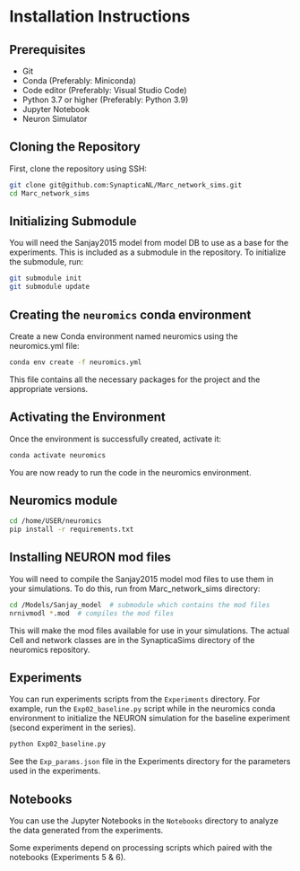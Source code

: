 # Installation Instructions

## Prerequisites

- Git
- Conda (Preferably: Miniconda)
- Code editor (Preferably: Visual Studio Code)
- Python 3.7 or higher (Preferably: Python 3.9)
- Jupyter Notebook
- Neuron Simulator

## Cloning the Repository

First, clone the repository using SSH:

```bash
git clone git@github.com:SynapticaNL/Marc_network_sims.git
cd Marc_network_sims
```

## Initializing Submodule

You will need the Sanjay2015 model from model DB to use as a base for the experiments. This is included as a submodule in the repository. To initialize the submodule, run:

```bash
git submodule init
git submodule update
```

## Creating the `neuromics` conda environment

Create a new Conda environment named neuromics using the neuromics.yml file:

```bash
conda env create -f neuromics.yml
```

This file contains all the necessary packages for the project and the appropriate versions.

## Activating the Environment

Once the environment is successfully created, activate it:

```bash
conda activate neuromics
```

You are now ready to run the code in the neuromics environment.

## Neuromics module

```bash
cd /home/USER/neuromics
pip install -r requirements.txt
```

## Installing NEURON mod files

You will need to compile the Sanjay2015 model mod files to use them in your simulations. To do this, run from Marc_network_sims directory:

```bash
cd /Models/Sanjay_model  # submodule which contains the mod files
nrnivmodl *.mod  # compiles the mod files
```

This will make the mod files available for use in your simulations.
The actual Cell and network classes are in the SynapticaSims directory of the neuromics repository.

## Experiments

You can run experiments scripts from the `Experiments` directory. For example, run the `Exp02_baseline.py` script while in the neuromics conda environment to initialize the NEURON simulation for the baseline experiment (second experiment in the series).

```bash
python Exp02_baseline.py
```

See the `Exp_params.json` file in the Experiments directory for the parameters used in the experiments.

## Notebooks

You can use the Jupyter Notebooks in the `Notebooks` directory to analyze the data generated from the experiments.

Some experiments depend on processing scripts which paired with the notebooks (Experiments 5 & 6).

